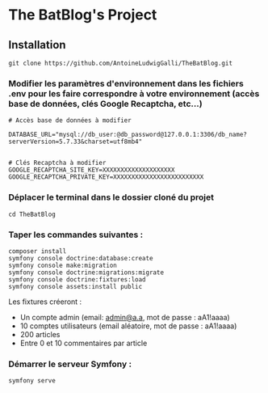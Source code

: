 # The BatBlog's Project

## Installation

```
git clone https://github.com/AntoineLudwigGalli/TheBatBlog.git
```
### Modifier les paramètres d'environnement dans les fichiers .env pour les faire correspondre à votre environnement (accès base de données, clés Google Recaptcha, etc...)

```
# Accès base de données à modifier

DATABASE_URL="mysql://db_user:@db_password@127.0.0.1:3306/db_name?serverVersion=5.7.33&charset=utf8mb4"


# Clés Recaptcha à modifier
GOOGLE_RECAPTCHA_SITE_KEY=XXXXXXXXXXXXXXXXXXXX
GOOGLE_RECAPTCHA_PRIVATE_KEY=XXXXXXXXXXXXXXXXXXXXXXXXX

```

### Déplacer le terminal dans le dossier cloné du projet
```
cd TheBatBlog
```

### Taper les commandes suivantes :
```
composer install
symfony console doctrine:database:create
symfony console make:migration
symfony console doctrine:migrations:migrate
symfony console doctrine:fixtures:load
symfony console assets:install public
```
Les fixtures créeront :
* Un compte admin (email: admin@a.a, mot de passe : aA1!aaaa)
* 10 comptes utilisateurs (email aléatoire, mot de passe : aA1!aaaa)
* 200 articles
* Entre 0 et 10 commentaires par article

### Démarrer le serveur Symfony :
```
symfony serve
```


